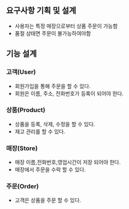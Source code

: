 ## 요구사항 기획 및 설계
- 사용자는 특정 매장으로부터 상품 주문이 가능함
- 품절 상태면 주문이 불가능하여야함

## 기능 설계

### 고객(User)
- 회원가입을 통해 주문을 할 수 있다.
- 회원은 이름, 주소, 전화번호가 등록이 되어야 한다.

### 상품(Product)
- 상품을 등록, 삭제, 수정을 할 수 있다.
- 재고 관리를 할 수 있다.

### 매장(Store)
- 매장 이름,전화번호,영업시간이 저장 되어야 한다.
- 매장에서 주문을 수락 할 수 있다.

### 주문(Order)
- 고객은 상품을 주문 할 수 있다.
